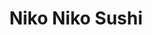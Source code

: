 ---
layout: place
title: "Niko Niko Sushi"
permalink: /new-jersey/secaucus/niko-niko-sushi.html
stateAbbr: NJ
stateName: New Jersey
cityName: Secaucus
place_id: ChIJNV8VaexXwokR3bQXk74ZGis
photos:
  - name: >-
      places/ChIJNV8VaexXwokR3bQXk74ZGis/photos/AUy1YQ0QAqWtEgOL-VLHERsXQx9SB-yhLWMMigZVSYWhsxPcSxGmPltbW2ygPzfWYxmZmmZJUuTHpIygtE0GY9ov-rMkRmk3rlHK-cFlgPZq_-KNG2yRpML7REPRldSvnWLKakmVoutIQ_F0QoV9iR77olJwXd24j6mdP35X_i7gy-ydTzHkSvdmYdudKxlxt8f2j-M5OTYgUzWddT7uwLAoGnDVHHGv9l_hCcOMeMqHBSHNdwBB8eE-Hk5Qr7Ct63OSxQ-7XOagPhoOgjd13i29pW4rjafmP1pCkM17V78I5Gar2bMay7PjOUXag1YWFI6uphkKvZ9Ewq8xk99fR8r9_j4TT7uWiuLgcKgxEYEM1j5eMGi7wLl34-Ns9_J4jZeiSGqE9FFxk1imSKawuHyNYPfnDGohj2n6kES5zyKYJKT3IQ
    widthPx: 4800
    heightPx: 2700
    authorAttributions:
      - displayName: Desmond Ly
        uri: https://maps.google.com/maps/contrib/108324188293804198260
        photoUri: >-
          https://lh3.googleusercontent.com/a-/ALV-UjWXrtR7tyeucYxd4duU2pcd6YIqvERVKrtGLKgqxcp2Yb7UsD--=s100-p-k-no-mo
    flagContentUri: >-
      https://www.google.com/local/imagery/report/?cb_client=maps_api_places.places_api&image_key=!1e10!2sCIHM0ogKEICAgICk6-6hUA&hl=en-US
    googleMapsUri: >-
      https://www.google.com/maps/place//data=!3m4!1e2!3m2!1sCIHM0ogKEICAgICk6-6hUA!2e10!4m2!3m1!1s0x89c257ec69155f35:0x2b1a19be9317b4dd
  - name: >-
      places/ChIJNV8VaexXwokR3bQXk74ZGis/photos/AUy1YQ0Ky0L1I4kcdWOmCZtBoxGwyusMqXNknHxGxDsI_nU6Y73RtX_3lxWwJZUkwuwSC8JIdvs8mXZvzLJ6nT_gGRAG4DLIa5zMd_wbhCoMQwR_zFJbNV5b0axt6WwSR7Twvf-VShYTZXUZMmIqJ-fGf_QX5Gy2hBJzqS8gDbFx_iXjpGZcflUAXXMkgOURsx-UvX0ITwXcXXMJGbtb7Vi7XJaHtif__ltRagBl60EQzrnVVrsf15tqDTIlM057iENA3o6Q8SkEZ-p_X3AaAWSKw8fRp0WVmCcDLLXUGH37TCrAYg
    widthPx: 3000
    heightPx: 4000
    authorAttributions:
      - displayName: Niko Niko Sushi
        uri: https://maps.google.com/maps/contrib/116903296454817356447
        photoUri: >-
          https://lh3.googleusercontent.com/a-/ALV-UjUU4KB_vwN1ejKsvfEkEwP-KvQu7OXq1ap_AA_x7j3zqt58zb0V=s100-p-k-no-mo
    flagContentUri: >-
      https://www.google.com/local/imagery/report/?cb_client=maps_api_places.places_api&image_key=!1e10!2sAF1QipN1BF_KBap1Vvt6ulWDSfcJR5lPwsbTKf5WhLpE&hl=en-US
    googleMapsUri: >-
      https://www.google.com/maps/place//data=!3m4!1e2!3m2!1sAF1QipN1BF_KBap1Vvt6ulWDSfcJR5lPwsbTKf5WhLpE!2e10!4m2!3m1!1s0x89c257ec69155f35:0x2b1a19be9317b4dd
  - name: >-
      places/ChIJNV8VaexXwokR3bQXk74ZGis/photos/AUy1YQ2fRYv0gm4HoO4eCRQB-b_lk2tEkDQ4v8GumKPGfROV3ZlL_7aJgiZaRdXr-sBfHlZZ9XW4Dvzi5L6wbxxaoGReYeodV1P9P5Z62f5DY5k-YYl9P3MGR6aIIGmVKr56bg0qrXOWYgOaLof8UyATm-vZKgWI_qcTrYmcC7lgjlKbzRTehDoKs_SWwb2lUoPZjNaSBXG18gGSipgY9zUcxlL7iCMX4cP7xrFq4ZzUpKJBc13In4-TcaLmLWVHj8zZwG6CQeLF4GJG0TJmapMRBPcYZElQoZ7zL87kljs1aLLqxqruZr_fiDg4aE5tGqHLkykeCWXTYLS_tjh0pJ4frmd1TjfEhElqMsEtYEyeEBLxhTpqlRZJw1mrNQjLDPzTeA-tOa6MfkqdKjfP3maafwGJnjtTyQC5okV8bWlecaBZZQ
    widthPx: 4000
    heightPx: 3000
    authorAttributions:
      - displayName: KWANGWOO SON
        uri: https://maps.google.com/maps/contrib/112132263279971296858
        photoUri: >-
          https://lh3.googleusercontent.com/a-/ALV-UjUNWB1FHjRQ_SQ7aoBNf8bnmZ5rr97iR9YYZYt9tchcQLPNHxOP=s100-p-k-no-mo
    flagContentUri: >-
      https://www.google.com/local/imagery/report/?cb_client=maps_api_places.places_api&image_key=!1e10!2sCIHM0ogKEICAgMDQmL-CDQ&hl=en-US
    googleMapsUri: >-
      https://www.google.com/maps/place//data=!3m4!1e2!3m2!1sCIHM0ogKEICAgMDQmL-CDQ!2e10!4m2!3m1!1s0x89c257ec69155f35:0x2b1a19be9317b4dd
  - name: >-
      places/ChIJNV8VaexXwokR3bQXk74ZGis/photos/AUy1YQ0qYUiRqb8ZDid9bFmcCGznYEbhWSk6Pct3nvZf2BeDsdq38eBExRm6Z5ZXVwzLmHyyNUcwOfcy79j-bR62DS_YOkjNSZ1t1F8fHQg0ER9xX-IUldU-Ay7m_VQILMBuzPSgz3l0jJrPLNZqcFw65Soi4GSQG7yUWSVbhhrhnv7jXq3rl6j4JPo7cJaKs8IRCE2kFXxumlZx7EIZkkoTQMES_3X6jWGGcuPE2Wk1-7y2Df3wiNhGHhaaN6WqzJMbRP6AzxiT0WAILs008jDfxUgWrNjeCv4pg-lX28UqcuDXSgxYalMHfSxpod1w4WinpxtXx3OI5_uRvWSF7IdCBazCepAeSy2R-fec79JcZ62yWwuIe3HCKmJsT_SglPD1ipfHR7TA_IW53urD3zVc_HCF-WSQDutX3eC_MkWPdDEMMg
    widthPx: 3000
    heightPx: 4000
    authorAttributions:
      - displayName: Jon Tuazon
        uri: https://maps.google.com/maps/contrib/110881944952188640214
        photoUri: >-
          https://lh3.googleusercontent.com/a-/ALV-UjXR0IKiOTCRxbfzobkxOAFohQzY8RX14fAQK-_7uZKBtxftSECe4w=s100-p-k-no-mo
    flagContentUri: >-
      https://www.google.com/local/imagery/report/?cb_client=maps_api_places.places_api&image_key=!1e10!2sCIHM0ogKEICAgIDH6pLqZw&hl=en-US
    googleMapsUri: >-
      https://www.google.com/maps/place//data=!3m4!1e2!3m2!1sCIHM0ogKEICAgIDH6pLqZw!2e10!4m2!3m1!1s0x89c257ec69155f35:0x2b1a19be9317b4dd
  - name: >-
      places/ChIJNV8VaexXwokR3bQXk74ZGis/photos/AUy1YQ1aWKffgiX-42fFEVuSromreFlS6qAdNMWw1Z3TyJ6UfhdFQDL5cptzDL29_EeE4QJ9GASYDdHkgAaSpgn3VlracW3YTIWqESW5tX35zC1vTpuwKGCsEsfIMUnl-yb_PhVVst9a3i841IfuVYbZqfYgqH4kIGm7puVilZVyO-xWjNtAaZKNM-mh5Z5PH-clNbdFTlUmrBXuCtf79yh5IbfjNppf3oulRSG_O-Qf_Nbrutqd0oQE1CGqbdub2q3Psf4PaOvINtEraaqS5NeINtkGtTc9AZM9_K3rhvlB_TKHoyBTz0SpfXNlKvUzesJ8jG9vFXPaSqVv4AM8UevoHCSl3VX_KtvlNzJsOD-fOaivZomQuG8iKLhGSwpL-KRKcpaWeLn2CcF0oG-jRXing2mfCszsMTgzUWKjPuOACyZFAQ
    widthPx: 3000
    heightPx: 4000
    authorAttributions:
      - displayName: KWANGWOO SON
        uri: https://maps.google.com/maps/contrib/112132263279971296858
        photoUri: >-
          https://lh3.googleusercontent.com/a-/ALV-UjUNWB1FHjRQ_SQ7aoBNf8bnmZ5rr97iR9YYZYt9tchcQLPNHxOP=s100-p-k-no-mo
    flagContentUri: >-
      https://www.google.com/local/imagery/report/?cb_client=maps_api_places.places_api&image_key=!1e10!2sCIHM0ogKEICAgMDQmPeMPw&hl=en-US
    googleMapsUri: >-
      https://www.google.com/maps/place//data=!3m4!1e2!3m2!1sCIHM0ogKEICAgMDQmPeMPw!2e10!4m2!3m1!1s0x89c257ec69155f35:0x2b1a19be9317b4dd
  - name: >-
      places/ChIJNV8VaexXwokR3bQXk74ZGis/photos/AUy1YQ05Wu5IYhP-mQtsTltQ-QXeQ8sNo4ze3KkwOx9vgEJvkPYYiRzp-OL4VDIZ4fxccMtl4PEkexdbskoVfZgSwsgbQiVvZiMnZDSNDt6IzGJzsqbU64W2OMloqGkZVBxhy4mOIa7xYn7TKRTtxyE1Ep24Cs-I6SXhjS4ODs085X6-DvocX8hj_5jLdf7iERDRJhrmu8oC_44FiKwitqZZSRJ01J90dfn-hNmksj0Ilj18RGMoFUmVbJERV_XcLOqiW8SwO8_qbDnkJkMQg8-hTwYQBQuDliYmV-YiWtFAkfuX-uNoYf4Kl_t0E4LLr2HwGN0JDwf6WujnmY1jpgmZ-YLoY6_0WEQoEtNGfryrE8ycDNZYnNZCao7bNvHKy5_IQc0WxvrMQ23xoq5GsmkOH0oIRU9hknKNkJvTHOYRAAo
    widthPx: 4800
    heightPx: 2700
    authorAttributions:
      - displayName: James Scott
        uri: https://maps.google.com/maps/contrib/115877197882352249765
        photoUri: >-
          https://lh3.googleusercontent.com/a/ACg8ocKGLFHTMGNsLgqq26R7vKNSMFVNYrPRVNLc48cJjOXt-R2oLA=s100-p-k-no-mo
    flagContentUri: >-
      https://www.google.com/local/imagery/report/?cb_client=maps_api_places.places_api&image_key=!1e10!2sCIHM0ogKEICAgICE59W7Gg&hl=en-US
    googleMapsUri: >-
      https://www.google.com/maps/place//data=!3m4!1e2!3m2!1sCIHM0ogKEICAgICE59W7Gg!2e10!4m2!3m1!1s0x89c257ec69155f35:0x2b1a19be9317b4dd
  - name: >-
      places/ChIJNV8VaexXwokR3bQXk74ZGis/photos/AUy1YQ0qf1FgRkmUyHt8oXwNlWlLi5LL3eBgDaQ_eaKeGzdUrqGzAlImcqJkSIKHvPNGN2e0s7C_fBW6kvjkjEKDpvoXY2ycZfy4bpAyVarp_CaHzEYYVj0J74d2KW1Trc9i9cd7QvsbNPO2iCKoJhFo9C3o0zJ7-B2nJ_2W3sk0YldhtbcULf4u5DyCr_YtAxu9uq8pP-AVo_3XsR_x3hSrVidj0GUe_-IF_m_FLcGfFg2LhO8TFR9OJ-ntQIYoJ3GAWeArTk8zsDxNNLBTZJOmr1V0Fkpe5T8d8d63nx-4cWEWWAMR3FUwq7tAX0J6fdA45jArh0nsCv-Ze4qUIjtFf3ErG_uKSbOkKCHQ1M2OtAMXBQM43ERoWS_34NQaJ5rgvrfNrwQt29u6qTaHSZz4BbOp-mCUFXULoxnJANVIqnM
    widthPx: 3024
    heightPx: 4032
    authorAttributions:
      - displayName: Fernando
        uri: https://maps.google.com/maps/contrib/109738870872159713800
        photoUri: >-
          https://lh3.googleusercontent.com/a/ACg8ocINRJJZ3795nxgjt12WIir3NtkmpTnIqmxLEtMQA_W56XHBAg=s100-p-k-no-mo
    flagContentUri: >-
      https://www.google.com/local/imagery/report/?cb_client=maps_api_places.places_api&image_key=!1e10!2sCIHM0ogKEICAgIDhkar6Kg&hl=en-US
    googleMapsUri: >-
      https://www.google.com/maps/place//data=!3m4!1e2!3m2!1sCIHM0ogKEICAgIDhkar6Kg!2e10!4m2!3m1!1s0x89c257ec69155f35:0x2b1a19be9317b4dd
  - name: >-
      places/ChIJNV8VaexXwokR3bQXk74ZGis/photos/AUy1YQ2SquLttXyPxTuoUE-FWk2wcRAGbQhBDdVort2AWHLx4Y9wVwsiurrXitL9PFgU5AvZySwSCsIEfut357aiBOGMES2uher9eCjmkYY5eyY016bTis7cXL5X4Yhvl3MKGH1dxR2pllPJvYo7zfToWmnvBLn-6McfBAq9rjnm6rrNy0zw54O0Unr3CWpMeYaOPAmLxaYPtBy3bn0uLvLUlTmpk5NlSUZFsG4irA5f6BJPXNWR2exI7-aMRgfD_I1llqcM8vHncI0jKEZjpRnGFSxqHYdiw5CQXWsOda7ASk14_WR54KK9_2oHZfPTsD3ZL8gODEI6hCOsI2l0PZqvhvlejD6YXXWyo2SFSjqvTZlO7tj2UEDoK1sRj6D22-eeMTxYzVB0rDrGrRwzzlOzX4WwFwVVy-SKNsNFhXt3BSnTN0Ln
    widthPx: 3024
    heightPx: 4032
    authorAttributions:
      - displayName: Wicked Crypto
        uri: https://maps.google.com/maps/contrib/107710576140903302450
        photoUri: >-
          https://lh3.googleusercontent.com/a-/ALV-UjUdIb8JRm_cGhaorPHCNg4vwlhTPapKBOaInSjDLd4NlJlIm512=s100-p-k-no-mo
    flagContentUri: >-
      https://www.google.com/local/imagery/report/?cb_client=maps_api_places.places_api&image_key=!1e10!2sCIHM0ogKEICAgIC-0_fb7gE&hl=en-US
    googleMapsUri: >-
      https://www.google.com/maps/place//data=!3m4!1e2!3m2!1sCIHM0ogKEICAgIC-0_fb7gE!2e10!4m2!3m1!1s0x89c257ec69155f35:0x2b1a19be9317b4dd
  - name: >-
      places/ChIJNV8VaexXwokR3bQXk74ZGis/photos/AUy1YQ3CXJpPj_B4sh6SX1oeJeF3ZYBN-NrEJvlMUxhDct1UUyLsei9c_2ZIQXoDdO5JeHR-ks1EAsVRx0UhA9_PqOWIt_nF0WStNvG2ODbApcvWQvQqEdX0lONpz7TrrOxxoum-Cwd2lnzAuaAD0PpWwSF9AxjUmqnz-P8Ugc6jPUCcwI6u02yXVe_5yg9lUzsOrbJPdM851RIprVATL4uUYE-XfQqDsjTKpniIMaztRXD71MXPG1Fpuc0jvdcDgfjh9ba1v17erJFoTBkjT6WpaxJH3rUh7mffsrzFFqs8Qheosw
    widthPx: 3000
    heightPx: 4000
    authorAttributions:
      - displayName: Niko Niko Sushi
        uri: https://maps.google.com/maps/contrib/116903296454817356447
        photoUri: >-
          https://lh3.googleusercontent.com/a-/ALV-UjUU4KB_vwN1ejKsvfEkEwP-KvQu7OXq1ap_AA_x7j3zqt58zb0V=s100-p-k-no-mo
    flagContentUri: >-
      https://www.google.com/local/imagery/report/?cb_client=maps_api_places.places_api&image_key=!1e10!2sAF1QipNAUcAwnuDa6-pHvg7dHx8u7_zT7X0Nk0XelUn9&hl=en-US
    googleMapsUri: >-
      https://www.google.com/maps/place//data=!3m4!1e2!3m2!1sAF1QipNAUcAwnuDa6-pHvg7dHx8u7_zT7X0Nk0XelUn9!2e10!4m2!3m1!1s0x89c257ec69155f35:0x2b1a19be9317b4dd
  - name: >-
      places/ChIJNV8VaexXwokR3bQXk74ZGis/photos/AUy1YQ0gQlsYfBekqMYIiyUcpBOJzi8yX7QLseP9MH9omS7Fb0qgMyXeQX6H7d6zuNk7hdKtYlvGtwK9lPzARkVRHCHcBF_dfaMqDB3vF8Rk7-nw5ki9hV1CRi17dtq7mi39tZtdXDBj27JXjpzqnBIVTMbCIT8heXfgO5V0fY7oATZoVd6kzzZhIg--mg21DOmltWybwJAIin-M-KnvS-oD6bo1Wa22kCRDrE_Cpmm1QTSzCDt34yD4HPLtMC4-0YmnlmYkUpgZNknvPkXj5-vVQxxcSEkTFBjENs1lgDQvMlsAug
    widthPx: 3024
    heightPx: 4032
    authorAttributions:
      - displayName: Niko Niko Sushi
        uri: https://maps.google.com/maps/contrib/116903296454817356447
        photoUri: >-
          https://lh3.googleusercontent.com/a-/ALV-UjUU4KB_vwN1ejKsvfEkEwP-KvQu7OXq1ap_AA_x7j3zqt58zb0V=s100-p-k-no-mo
    flagContentUri: >-
      https://www.google.com/local/imagery/report/?cb_client=maps_api_places.places_api&image_key=!1e10!2sAF1QipNHc-D9JROwqmz_oF94FWFOC8nfYQgtJJnPwxQw&hl=en-US
    googleMapsUri: >-
      https://www.google.com/maps/place//data=!3m4!1e2!3m2!1sAF1QipNHc-D9JROwqmz_oF94FWFOC8nfYQgtJJnPwxQw!2e10!4m2!3m1!1s0x89c257ec69155f35:0x2b1a19be9317b4dd
address: 700 Plaza Dr, Secaucus, NJ 07094, USA
street: 700 Plaza Dr
city: Secaucus
state: NJ
zip: '07094'
country: USA
neighborhood: null
latitude: '40.785819'
longitude: '-74.045336'
accessibility_options:
  wheelchairAccessibleParking: true
  wheelchairAccessibleEntrance: true
  wheelchairAccessibleSeating: true
business_status: OPERATIONAL
name: Niko Niko Sushi
google_maps_links:
  directionsUri: >-
    https://www.google.com/maps/dir//''/data=!4m7!4m6!1m1!4e2!1m2!1m1!1s0x89c257ec69155f35:0x2b1a19be9317b4dd!3e0
  placeUri: https://maps.google.com/?cid=3105823199327663325
  writeAReviewUri: >-
    https://www.google.com/maps/place//data=!4m3!3m2!1s0x89c257ec69155f35:0x2b1a19be9317b4dd!12e1
  reviewsUri: >-
    https://www.google.com/maps/place//data=!4m4!3m3!1s0x89c257ec69155f35:0x2b1a19be9317b4dd!9m1!1b1
  photosUri: >-
    https://www.google.com/maps/place//data=!4m3!3m2!1s0x89c257ec69155f35:0x2b1a19be9317b4dd!10e5
primary_type: Sushi Restaurant
opening_hours:
  regular: null
  current: null
secondary_opening_hours:
  regular:
    weekdayDescriptions: null
    type: null
  current:
    weekdayDescriptions: null
    type: null
phone: null
price_level: null
price_range: null
rating: null
rating_count: 0
website: null
description: null
reviews: null
parking_options: null
payment_options: null
allow_dogs: null
curbside_pickup: null
delivery: null
dine_in: null
good_for_children: null
good_for_groups: null
good_for_sports: null
live_music: null
menu_for_children: null
outdoor_seating: null
reservable: null
restroom: null
serves_beer: null
serves_breakfast: null
serves_brunch: null
serves_cocktails: null
serves_coffee: null
serves_dinner: null
serves_dessert: null
serves_lunch: null
serves_vegetarian_food: null
serves_wine: null
takeout: null
slug: Niko-Niko-Sushi

---